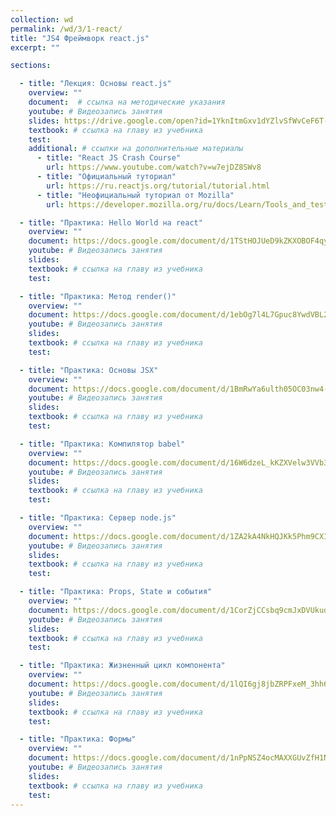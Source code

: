 ```yaml
---
collection: wd
permalink: /wd/3/1-react/
title: "JS4 Фреймворк react.js"
excerpt: ""

sections:

  - title: "Лекция: Основы react.js" 
    overview: ""
    document:  # ссылка на методические указания
    youtube: # Видеозапись занятия
    slides: https://drive.google.com/open?id=1YknItmGxv1dYZlvSfWvCeF6T-4bFjHaJxKWvYOEqYaQ
    textbook: # ссылка на главу из учебника
    test: 
    additional: # ссылки на дополнительные материалы
      - title: "React JS Crash Course"
        url: https://www.youtube.com/watch?v=w7ejDZ8SWv8
      - title: "Официальный туториал"
        url: https://ru.reactjs.org/tutorial/tutorial.html
      - title: "Неофициальный туториал от Mozilla"
        url: https://developer.mozilla.org/ru/docs/Learn/Tools_and_testing/Client-side_JavaScript_frameworks/React_getting_started

  - title: "Практика: Hello World на react" 
    overview: ""
    document: https://docs.google.com/document/d/1TStHOJUeD9kZKXOBOF4qyXEyJmVf1BuS/edit?usp=sharing&ouid=116003821381017651142&rtpof=true&sd=true
    youtube: # Видеозапись занятия
    slides: 
    textbook: # ссылка на главу из учебника
    test: 

  - title: "Практика: Метод render()" 
    overview: ""
    document: https://docs.google.com/document/d/1ebOg7l4L7Gpuc8YwdVBL2NbqRZuzfai4/edit?usp=sharing&ouid=116003821381017651142&rtpof=true&sd=true
    youtube: # Видеозапись занятия
    slides: 
    textbook: # ссылка на главу из учебника
    test: 

  - title: "Практика: Основы JSX" 
    overview: ""
    document: https://docs.google.com/document/d/1BmRwYa6ulth05OC03nw4-WSVqoRvecgo/edit?usp=sharing&ouid=116003821381017651142&rtpof=true&sd=true
    youtube: # Видеозапись занятия
    slides: 
    textbook: # ссылка на главу из учебника
    test: 

  - title: "Практика: Компилятор babel" 
    overview: ""
    document: https://docs.google.com/document/d/16W6dzeL_kKZXVelw3VVb3ua7FBYZeRTW/edit?usp=sharing&ouid=116003821381017651142&rtpof=true&sd=true
    youtube: # Видеозапись занятия
    slides: 
    textbook: # ссылка на главу из учебника
    test: 

  - title: "Практика: Сервер node.js" 
    overview: ""
    document: https://docs.google.com/document/d/1ZA2kA4NkHQJKk5Phm9CXIyHvjr5DlTzb/edit?usp=sharing&ouid=116003821381017651142&rtpof=true&sd=true
    youtube: # Видеозапись занятия
    slides: 
    textbook: # ссылка на главу из учебника
    test: 

  - title: "Практика: Props, State и события" 
    overview: ""
    document: https://docs.google.com/document/d/1CorZjCCsbq9cmJxDVUkudwhtuUQetmYM/edit?usp=sharing&ouid=116003821381017651142&rtpof=true&sd=true
    youtube: # Видеозапись занятия
    slides: 
    textbook: # ссылка на главу из учебника
    test: 

  - title: "Практика: Жизненный цикл компонента" 
    overview: ""
    document: https://docs.google.com/document/d/1lQI6gj8jbZRPFxeM_3hh6ih5gP_1r3N2/edit?usp=sharing&ouid=116003821381017651142&rtpof=true&sd=true
    youtube: # Видеозапись занятия
    slides: 
    textbook: # ссылка на главу из учебника
    test: 

  - title: "Практика: Формы" 
    overview: ""
    document: https://docs.google.com/document/d/1nPpNSZ4ocMAXXGUvZfH1N1UwDLFJsaGE/edit?usp=sharing&ouid=116003821381017651142&rtpof=true&sd=true
    youtube: # Видеозапись занятия
    slides: 
    textbook: # ссылка на главу из учебника
    test: 
---
```

